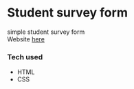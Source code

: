 # Student survey form
simple student survey form <br/>
Website [here](https://github.com/Preetidutta15/Form )
### Tech used
- HTML
- CSS

